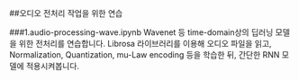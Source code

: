 ##오디오 전처리 작업을 위한 연습

###1.audio-processing-wave.ipynb
Wavenet 등 time-domain상의 딥러닝 모델을 위한 전처리를 연습합니다.
Librosa 라이브러리를 이용해 오디오 파일을 읽고, Normalization, Quantization, mu-Law encoding 등을 학습한 뒤, 간단한 RNN 모델에 적용시켜봅니다.

